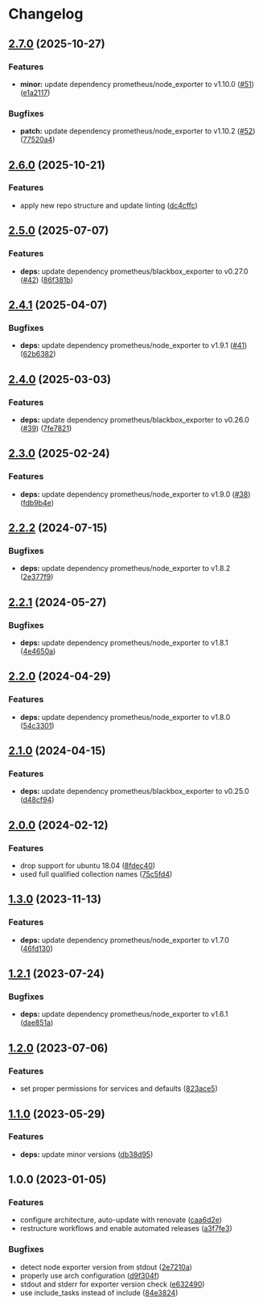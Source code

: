 # Changelog

## [2.7.0](https://github.com/rolehippie/exporters/compare/v2.6.0...v2.7.0) (2025-10-27)


### Features

* **minor:** update dependency prometheus/node_exporter to v1.10.0 ([#51](https://github.com/rolehippie/exporters/issues/51)) ([e1a2117](https://github.com/rolehippie/exporters/commit/e1a2117192f9731f371066f4232cd09ef024f48e))


### Bugfixes

* **patch:** update dependency prometheus/node_exporter to v1.10.2 ([#52](https://github.com/rolehippie/exporters/issues/52)) ([77520a4](https://github.com/rolehippie/exporters/commit/77520a4bd87f8e6296eba9d0c93bb8b174685604))

## [2.6.0](https://github.com/rolehippie/exporters/compare/v2.5.0...v2.6.0) (2025-10-21)


### Features

* apply new repo structure and update linting ([dc4cffc](https://github.com/rolehippie/exporters/commit/dc4cffc2e8177135a1a24af3128d6df5f313f9d1))

## [2.5.0](https://github.com/rolehippie/exporters/compare/v2.4.1...v2.5.0) (2025-07-07)


### Features

* **deps:** update dependency prometheus/blackbox_exporter to v0.27.0 ([#42](https://github.com/rolehippie/exporters/issues/42)) ([86f381b](https://github.com/rolehippie/exporters/commit/86f381b4fd28a03ce655121580bfeb36a60c131d))

## [2.4.1](https://github.com/rolehippie/exporters/compare/v2.4.0...v2.4.1) (2025-04-07)


### Bugfixes

* **deps:** update dependency prometheus/node_exporter to v1.9.1 ([#41](https://github.com/rolehippie/exporters/issues/41)) ([62b6382](https://github.com/rolehippie/exporters/commit/62b638213c151dc0f3a382c2d77f9d8d54150f37))

## [2.4.0](https://github.com/rolehippie/exporters/compare/v2.3.0...v2.4.0) (2025-03-03)


### Features

* **deps:** update dependency prometheus/blackbox_exporter to v0.26.0 ([#39](https://github.com/rolehippie/exporters/issues/39)) ([7fe7821](https://github.com/rolehippie/exporters/commit/7fe7821280e96ccb950d90a4b85d0fca4d2d0cc5))

## [2.3.0](https://github.com/rolehippie/exporters/compare/v2.2.2...v2.3.0) (2025-02-24)


### Features

* **deps:** update dependency prometheus/node_exporter to v1.9.0 ([#38](https://github.com/rolehippie/exporters/issues/38)) ([fdb9b4e](https://github.com/rolehippie/exporters/commit/fdb9b4e985607f9dc6535d2cecb4c5bb7c979a1c))

## [2.2.2](https://github.com/rolehippie/exporters/compare/v2.2.1...v2.2.2) (2024-07-15)


### Bugfixes

* **deps:** update dependency prometheus/node_exporter to v1.8.2 ([2e377f9](https://github.com/rolehippie/exporters/commit/2e377f9ae978a3234a0629741ec5c57b1aa633c5))

## [2.2.1](https://github.com/rolehippie/exporters/compare/v2.2.0...v2.2.1) (2024-05-27)


### Bugfixes

* **deps:** update dependency prometheus/node_exporter to v1.8.1 ([4e4650a](https://github.com/rolehippie/exporters/commit/4e4650a96f9c871cd7c4c541fe4f26a5c0356d6e))

## [2.2.0](https://github.com/rolehippie/exporters/compare/v2.1.0...v2.2.0) (2024-04-29)


### Features

* **deps:** update dependency prometheus/node_exporter to v1.8.0 ([54c3301](https://github.com/rolehippie/exporters/commit/54c3301963df8c173c6e5fbe82bd00db53cabfac))

## [2.1.0](https://github.com/rolehippie/exporters/compare/v2.0.0...v2.1.0) (2024-04-15)


### Features

* **deps:** update dependency prometheus/blackbox_exporter to v0.25.0 ([d48cf94](https://github.com/rolehippie/exporters/commit/d48cf94ae655f843ed75428cd0104c348ef425c4))

## [2.0.0](https://github.com/rolehippie/exporters/compare/v1.3.0...v2.0.0) (2024-02-12)


### Features

* drop support for ubuntu 18.04 ([8fdec40](https://github.com/rolehippie/exporters/commit/8fdec40a1dfa9736281a678264a83301b944e880))
* used full qualified collection names ([75c5fd4](https://github.com/rolehippie/exporters/commit/75c5fd4a0725f7a329594c8b8c7b65727deb8146))

## [1.3.0](https://github.com/rolehippie/exporters/compare/v1.2.1...v1.3.0) (2023-11-13)


### Features

* **deps:** update dependency prometheus/node_exporter to v1.7.0 ([46fd130](https://github.com/rolehippie/exporters/commit/46fd13005b5205886abb0b75a57a00e75a74bed1))

## [1.2.1](https://github.com/rolehippie/exporters/compare/v1.2.0...v1.2.1) (2023-07-24)


### Bugfixes

* **deps:** update dependency prometheus/node_exporter to v1.6.1 ([dae851a](https://github.com/rolehippie/exporters/commit/dae851abeb3a2d82191e8b9ae5df596560cd568c))

## [1.2.0](https://github.com/rolehippie/exporters/compare/v1.1.0...v1.2.0) (2023-07-06)


### Features

* set proper permissions for services and defaults ([823ace5](https://github.com/rolehippie/exporters/commit/823ace504ced36d753c575920b88a19000878a6c))

## [1.1.0](https://github.com/rolehippie/exporters/compare/v1.0.0...v1.1.0) (2023-05-29)


### Features

* **deps:** update minor versions ([db38d95](https://github.com/rolehippie/exporters/commit/db38d95189137289799f343832a1e4ab2c5c5bf2))

## 1.0.0 (2023-01-05)


### Features

* configure architecture, auto-update with renovate ([caa6d2e](https://github.com/rolehippie/exporters/commit/caa6d2ed77d4754eb0d7c4d63287f3da779c035a))
* restructure workflows and enable automated releases ([a3f7fe3](https://github.com/rolehippie/exporters/commit/a3f7fe3918fe4ac9e5da2a64c4886559bf6aab22))


### Bugfixes

* detect node exporter version from stdout ([2e7210a](https://github.com/rolehippie/exporters/commit/2e7210a3dbe9d8284ef6b6d8bcb6e8d763bd2f96))
* properly use arch configuration ([d9f304f](https://github.com/rolehippie/exporters/commit/d9f304f131d74e4f2c6d323ed216f69d2fb23772))
* stdout and stderr for exporter version check ([e632490](https://github.com/rolehippie/exporters/commit/e6324902a5395c93ec23dce76858cde3b2b04460))
* use include_tasks instead of include ([84e3824](https://github.com/rolehippie/exporters/commit/84e3824702203c77c68584dbd3254bb5aff0af5d))
